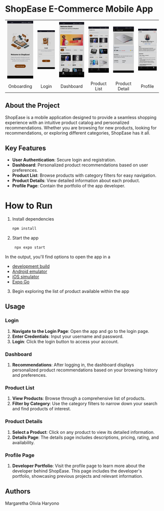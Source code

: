 # ShopEase E-Commerce Mobile App

<table style="width:100%; text-align:center">
    <tr>
        <td width="100px" align="center"><img  src="./assets/images/screenshots/onboarding.jpg"/></td>
        <td width="100px" align="center"><img  src="./assets/images/screenshots/login.jpg"/></td>
        <td width="100px" align="center"><img  src="./assets/images/screenshots/dashboard.jpg"/></td>
        <td width="100px" align="center"><img  src="./assets/images/screenshots/productList.jpg"/></td>
        <td width="100px" align="center"><img  src="./assets/images/screenshots/productDetail.jpg"/></td>
        <td width="100px" align="center"><img  src="./assets/images/screenshots/profile.jpg"/></td>
    </tr>
    <tr>
        <td width="100px" align="center">Onboarding</td>
        <td width="100px" align="center">Login</td>
        <td width="100px" align="center">Dashboard</td>
        <td width="100px" align="center">Product List</td>
        <td width="100px" align="center">Product Detail</td>
        <td width="100px" align="center">Profile</td>
    </tr>
</table>

## About the Project

ShopEase is a mobile application designed to provide a seamless shopping experience with an intuitive product catalog and personalized recommendations. Whether you are browsing for new products, looking for recommendations, or exploring different categories, ShopEase has it all.

## Key Features

- **User Authentication**: Secure login and registration.
- **Dashboard**: Personalized product recommendations based on user preferences.
- **Product List**: Browse products with category filters for easy navigation.
- **Product Details**: View detailed information about each product.
- **Profile Page**: Contain the portfolio of the app developer.

# How to Run

1. Install dependencies

   ```bash
   npm install
   ```

2. Start the app

   ```bash
    npx expo start
   ```

In the output, you'll find options to open the app in a

- [development build](https://docs.expo.dev/develop/development-builds/introduction/)
- [Android emulator](https://docs.expo.dev/workflow/android-studio-emulator/)
- [iOS simulator](https://docs.expo.dev/workflow/ios-simulator/)
- [Expo Go](https://expo.dev/go)

3. Begin exploring the list of product available within the app

## Usage

### Login

1. **Navigate to the Login Page**: Open the app and go to the login page.
2. **Enter Credentials**: Input your username and password.
3. **Login**: Click the login button to access your account.

### Dashboard

1. **Recommendations**: After logging in, the dashboard displays personalized product recommendations based on your browsing history and preferences.

### Product List

1. **View Products**: Browse through a comprehensive list of products.
2. **Filter by Category**: Use the category filters to narrow down your search and find products of interest.

### Product Details

1. **Select a Product**: Click on any product to view its detailed information.
2. **Details Page**: The details page includes descriptions, pricing, rating, and availability.

### Profile Page

1. **Developer Portfolio**: Visit the profile page to learn more about the developer behind ShopEase. This page includes the developer's portfolio, showcasing previous projects and relevant information.

## Authors

Margaretha Olivia Haryono
